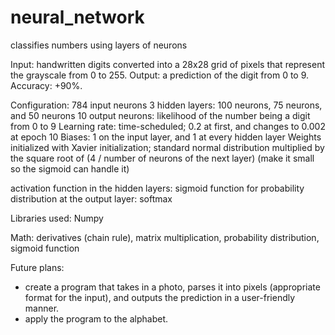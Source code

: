 # neural_network
classifies numbers using layers of neurons

Input: handwritten digits converted into a 28x28 grid of pixels that represent the grayscale from 0 to 255.
Output: a prediction of the digit from 0 to 9.
Accuracy: +90%.

Configuration:
784 input neurons
3 hidden layers: 100 neurons, 75 neurons, and 50 neurons
10 output neurons: likelihood of the number being a digit from 0 to 9
Learning rate: time-scheduled; 0.2 at first, and changes to 0.002 at epoch 10
Biases: 1 on the input layer, and 1 at every hidden layer
Weights initialized with Xavier initialization; standard normal distribution multiplied by the square root of (4 / number of neurons of the next layer) (make it small so the sigmoid can handle it)

activation function in the hidden layers: sigmoid
function for probability distribution at the output layer: softmax

Libraries used: Numpy

Math: derivatives (chain rule), matrix multiplication, probability distribution, sigmoid function

Future plans: 
- create a program that takes in a photo, parses it into pixels (appropriate format for the input), and outputs the prediction in a user-friendly manner.
- apply the program to the alphabet.
